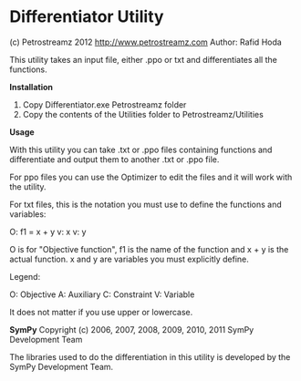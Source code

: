 # Differentiator Utility
(c) Petrostreamz 2012 http://www.petrostreamz.com
Author: Rafid Hoda

This utility takes an input file, either .ppo or txt and differentiates all the functions.

**Installation**

1. Copy Differentiator.exe Petrostreamz folder
2. Copy the contents of the Utilities folder to Petrostreamz/Utilities

**Usage**

With this utility you can take .txt or .ppo files containing functions and differentiate and output them to another .txt or .ppo file.

For ppo files you can use the Optimizer to edit the files and it will work with the utility.

For txt files, this is the notation you must use to define the functions and variables:

O: f1 = x + y
v: x
v: y

O is for "Objective function", f1 is the name of the function and x + y is the actual function. x and y are variables you must explicitly define.

Legend:

O: Objective
A: Auxiliary
C: Constraint
V: Variable

It does not matter if you use upper or lowercase.

**SymPy**
Copyright (c) 2006, 2007, 2008, 2009, 2010, 2011 SymPy Development Team

The libraries used to do the differentiation in this utility is developed by the SymPy Development Team.